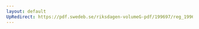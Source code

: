 ```yaml
---
layout: default
UpRedirect: https://pdf.swedeb.se/riksdagen-volumeG-pdf/199697/reg_199697/reg_199697_0276.pdf
---
```

